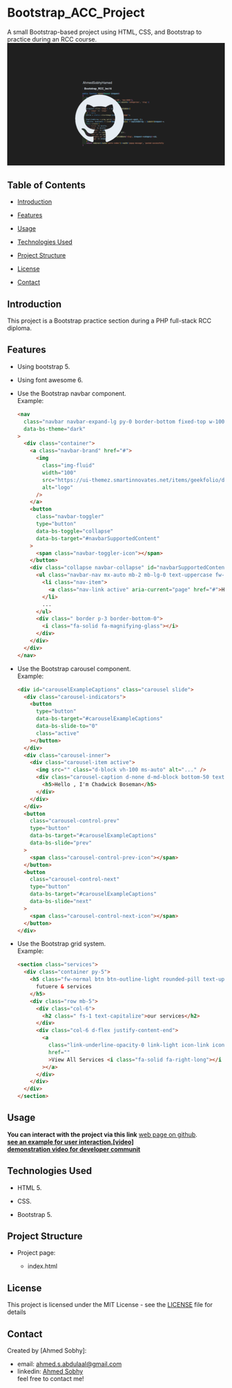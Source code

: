 # Bootstrap_ACC_Project

A small Bootstrap-based project using HTML, CSS, and Bootstrap to practice during an RCC course.
![](repo-image/name.png)

## Table of Contents

- [Introduction](#introduction)
- [Features](#features)
- [Usage](#usage)
- [Technologies Used](#technologies-used)
- [Project Structure](#project-structure)
- [License](#license)
- [Contact](#contact)

  <!-- intro -->

## Introduction

This project is a Bootstrap practice section during a PHP full-stack RCC diploma.

  <!-- technologies was used with links if available -->

## Features

- Using bootstrap 5.
- Using font awesome 6.
- Use the Bootstrap navbar component.
  <br>
  Example:

  ```html
  <nav
    class="navbar navbar-expand-lg py-0 border-bottom fixed-top w-100  bg-dark "
    data-bs-theme="dark"
  >
    <div class="container">
      <a class="navbar-brand" href="#">
        <img
          class="img-fluid"
          width="100"
          src="https://ui-themez.smartinnovates.net/items/geekfolio/dark/assets/imgs/logo-light.png"
          alt="logo"
        />
      </a>
      <button
        class="navbar-toggler"
        type="button"
        data-bs-toggle="collapse"
        data-bs-target="#navbarSupportedContent"
      >
        <span class="navbar-toggler-icon"></span>
      </button>
      <div class="collapse navbar-collapse" id="navbarSupportedContent">
        <ul class="navbar-nav mx-auto mb-2 mb-lg-0 text-uppercase fw-bold">
          <li class="nav-item">
            <a class="nav-link active" aria-current="page" href="#">Home</a>
          </li>
          ...
        </ul>
        <div class=" border p-3 border-bottom-0">
          <i class="fa-solid fa-magnifying-glass"></i>
        </div>
      </div>
    </div>
  </nav>
  ```

- Use the Bootstrap carousel component.
  <br>
  Example:

  ```html
  <div id="carouselExampleCaptions" class="carousel slide">
    <div class="carousel-indicators">
      <button
        type="button"
        data-bs-target="#carouselExampleCaptions"
        data-bs-slide-to="0"
        class="active"
      ></button>
    </div>
    <div class="carousel-inner">
      <div class="carousel-item active">
        <img src="" class="d-block vh-100 ms-auto" alt="..." />
        <div class="carousel-caption d-none d-md-block bottom-50 text-start">
          <h5>Hello , I'm Chadwick Boseman</h5>
        </div>
      </div>
    </div>
    <button
      class="carousel-control-prev"
      type="button"
      data-bs-target="#carouselExampleCaptions"
      data-bs-slide="prev"
    >
      <span class="carousel-control-prev-icon"></span>
    </button>
    <button
      class="carousel-control-next"
      type="button"
      data-bs-target="#carouselExampleCaptions"
      data-bs-slide="next"
    >
      <span class="carousel-control-next-icon"></span>
    </button>
  </div>
  ```

- Use the Bootstrap grid system.
  <br>
  Example:

  ```html
  <section class="services">
    <div class="container py-5">
      <h5 class="fw-normal btn btn-outline-light rounded-pill text-uppercase">
        futuere & services
      </h5>
      <div class="row mb-5">
        <div class="col-6">
          <h2 class=" fs-1 text-capitalize">our services</h2>
        </div>
        <div class="col-6 d-flex justify-content-end">
          <a
            class="link-underline-opacity-0 link-light icon-link icon-link-hover link-underline-opacity-50-hover"
            href=""
            >View All Services <i class="fa-solid fa-right-long"></i
          ></a>
        </div>
      </div>
    </div>
  </section>
  ```

    <!-- usage or how to interact with this technologies like api end points and what they do -->

## Usage

**You can interact with the project via this link**
[web page on github](https://ahmedsobhyhamed.github.io/Bootstrap_RCC_lec16/).
<br>
**[see an example for user interaction.[video]](https://youtube.com)**
<br>
**[demonstration video for developer communit](https://www.youtube.com)**

## Technologies Used

- HTML 5.
- CSS.
- Bootstrap 5.

  <!-- about the project and a digram of how it work -->

## Project Structure

- Project page:
  - index.html

    <!-- licance -->

## License

This project is licensed under the MIT License - see the [LICENSE](/LICENSE) file for details

  <!-- contacts -->

## Contact

Created by [Ahmed Sobhy]:

- email: [ahmed.s.abdulaal@gmail.com](mailto:ahmed.s.abdulaal@gmail.com)
- linkedin: [Ahmed Sobhy](https://www.linkedin.com/in/ahmed-sobhy-b824b7201/)
  <br>
  feel free to contact me!
